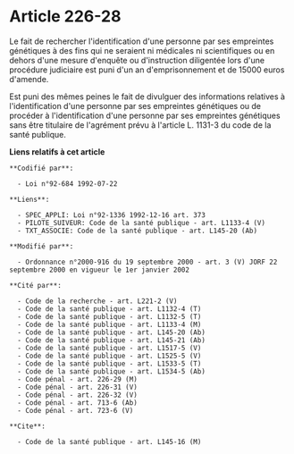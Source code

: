 # Article 226-28

Le fait de rechercher l'identification d'une personne par ses empreintes génétiques à des fins qui ne seraient ni médicales
ni scientifiques ou en dehors d'une mesure d'enquête ou d'instruction diligentée lors d'une procédure judiciaire est puni
d'un an d'emprisonnement et de 15000 euros d'amende.

Est puni des mêmes peines le fait de divulguer des informations relatives à l'identification d'une personne par ses
empreintes génétiques ou de procéder à l'identification d'une personne par ses empreintes génétiques sans être titulaire de
l'agrément prévu à l'article L. 1131-3 du code de la santé publique.

**Liens relatifs à cet article**

	**Codifié par**:

	  - Loi n°92-684 1992-07-22

	**Liens**:

	  - SPEC_APPLI: Loi n°92-1336 1992-12-16 art. 373
	  - PILOTE_SUIVEUR: Code de la santé publique - art. L1133-4 (V)
	  - TXT_ASSOCIE: Code de la santé publique - art. L145-20 (Ab)

	**Modifié par**:

	  - Ordonnance n°2000-916 du 19 septembre 2000 - art. 3 (V) JORF 22 septembre 2000 en vigueur le 1er janvier 2002

	**Cité par**:

	  - Code de la recherche - art. L221-2 (V)
	  - Code de la santé publique - art. L1132-4 (T)
	  - Code de la santé publique - art. L1132-5 (T)
	  - Code de la santé publique - art. L1133-4 (M)
	  - Code de la santé publique - art. L145-20 (Ab)
	  - Code de la santé publique - art. L145-21 (Ab)
	  - Code de la santé publique - art. L1517-5 (V)
	  - Code de la santé publique - art. L1525-5 (V)
	  - Code de la santé publique - art. L1533-5 (T)
	  - Code de la santé publique - art. L1534-5 (Ab)
	  - Code pénal - art. 226-29 (M)
	  - Code pénal - art. 226-31 (V)
	  - Code pénal - art. 226-32 (V)
	  - Code pénal - art. 713-6 (Ab)
	  - Code pénal - art. 723-6 (V)

	**Cite**:

	  - Code de la santé publique - art. L145-16 (M)
